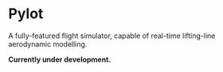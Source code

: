 # Pylot
A fully-featured flight simulator, capable of real-time lifting-line aerodynamic modelling.

**Currently under development.**